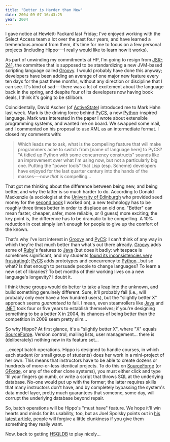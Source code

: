 ```yaml
---
title: "Better is Harder than New"
date: 2004-09-07 16:43:25
year: 2004
---
```

<p>I gave notice at Hewlett-Packard last Friday; I've enjoyed working with the Select Access team a lot over the past four years, and have learned a tremendous amount from them, it's time for me to focus on a few personal projects (including Hippo---I really would like to learn how it works).</p>

<p>As part of unwinding my commitments at HP, I'm going to resign from <a href="http://www.jcp.org/en/jsr/detail?id=241">JSR-241</a>, the committee that is supposed to be standardizing a new JVM-based scripting language called <a href="http://groovy.codehaus.org/">Groovy</a>.  I would probably have done this anyway; developers have been adding an average of one major new feature every ten days for the past three months, without any direction or discipline that I can see.  It's kind of sad---there was a lot of excitement about the language back in the spring, and despite four of its developers now having book deals, I think it's going to be stillborn.</p>

<p>Coincidentally, David Ascher (of <a href="http://www.activestate.com">ActiveState</a>) introduced me to Mark Hahn last week.  Mark is the driving force behind <a href="http://www.pycs.org">PyCS</a>, a new <a href="http://www.python.org">Python</a>-inspired language.  Mark was interested in the paper I wrote about extensible programming systems, and wanted me on board.  We swapped some mail, and I commented on his proposal to use XML as an intermediate format.  I closed my comments with:</p>

<blockquote>Which leads me to ask, what is the compelling feature that will make programmers ache to switch from [name of language here] to PyCS?  "A tidied up Python with some concurrency constructs" sounds like an improvement over what I'm using now, but not a particularly big one. Putting the "power tools" that Lisp (esp. Scheme) developers have enjoyed for the last quarter century into the hands of the masses---now <em>that</em> is compelling...</blockquote>

<p>That got me thinking about the difference between being new, and being better, and why the latter is so much harder to do.  According to Donald Mackenzie (a sociologist at the <a href="http://www.ed.ac.uk">University of Edinburgh</a> who provided seed money for the <a href="http://www.amazon.com/exec/obidos/tg/detail/-/0387196641">second book</a> I worked on), a new technology has to be roughly three times better in order to displace an old one.  "Better" can mean faster, cheaper, safer, more reliable, or (I guess) more exciting; the key point is, the difference has to be dramatic to be compelling.  A 10% reduction in cost simply isn't enough for people to give up the comfort of the known.</p>

<p>That's why I've lost interest in <a href="http://groovy.codehaus.org/">Groovy</a> and <a href="http://www.pycs.org">PyCS</a>: I can't think of any way in which they're that much better than what's out there already.  <a href="http://groovy.codehaus.org/">Groovy</a> adds some of <a href="http://www.ruby-lang.org">Ruby</a>'s features to <a href="http://java.sun.com">Java</a> (but does it badly: whitespace is sometimes significant, and my students <a href="http://archive.groovy.codehaus.org/jsr/messages/10">found its inconsistencies very frustrating</a>); <a href="http://www.pycs.org">PyCS</a> adds prototypes and concurrency to <a href="http://www.python.org">Python</a>...but so what?  Is that enough to persuade people to change languages?  To learn a new set of libraries?  To bet months of their working lives on a new language's longevity?  I doubt it.</p>

<p>I think these groups would do better to take a leap into the unknown, and build something genuinely different.  Sure, it'll probably fail (i.e., will probably only ever have a few hundred users), but the "slightly better X" approach seems <em>guaranteed</em> to fail.  I mean, even steamrollers like <a href="http://java.sun.com">Java</a> and <a href="http://www.microsoft.com/net">.NET</a> took four or five years to establish themselves; if you're designing something to be a better X in 2004, its chances of being better than the competition in 2009 seem pretty slim...</p>

<p>So why Hippo?  At first glance, it's a "slightly better X", where "X" equals <a href="http://www.sf.net">SourceForge</a>.  Version control, mailing lists, user management... there is (deliberately) nothing new in its feature set...</p>

<p>...except batch operations.  Hippo is designed to handle courses, in which each student (or small group of students) does her work in a mini-project of her own.  This means that instructors have to be able to create dozens or hundreds of more-or-less identical projects.  To do this on <a href="http://www.sf.net">SourceForge</a> (or <a href="http://www.gforge.org">GForge</a>, or any of the other clone systems), you must either click and type 'til your fingers go numb, or write a script that throws SQL at the underlying database.  No-one would put up with the former; the latter requires skills that many instructors don't have, and by completely bypassing the system's data model layer, pretty much guarantees that someone, some day, will corrupt the underlying database beyond repair.</p>

<p>So, batch operations will be Hippo's "must have" feature.  We hope it'll win hearts and minds for its usability, too, but as Joel Spolsky points out in <a href="http://www.joelonsoftware.com/articles/NotJustUsability.html">his latest article</a>, people will forgive a little clunkiness if you give them something they really want.</p>

<p>Now, back to getting <a href="http://hsqldb.sourceforge.net">HSQLDB</a> to play nicely...</p>
